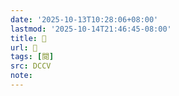 ```yaml
---
date: '2025-10-13T10:28:06+08:00'
lastmod: '2025-10-14T21:46:45-08:00'
title: 􂋧
url: 􂋧
tags: [閱]
src: DCCV
note:
---
```

